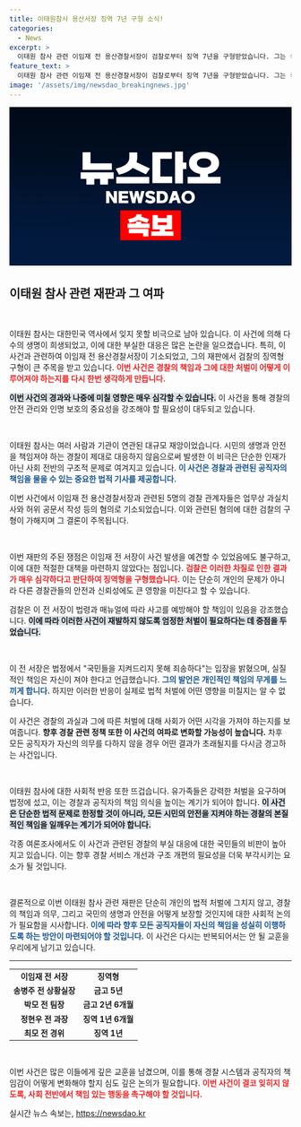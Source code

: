 ```yaml
---
title: 이태원참사 용산서장 징역 7년 구형 소식!
categories:
  - News
excerpt: >
  이태원 참사 관련 이임재 전 용산경찰서장이 검찰로부터 징역 7년을 구형받았습니다. 그는 국민을 지키지 못해 죄송하다며 모든 책임을 자신에게 돌렸습니다. 사망자 유가족은 엄벌을 촉구하며 경찰의 존재 의의를 되물었습니다.
feature_text: >
  이태원 참사 관련 이임재 전 용산경찰서장이 검찰로부터 징역 7년을 구형받았습니다. 그는 국민을 지키지 못해 죄송하다며 모든 책임을 자신에게 돌렸습니다. 사망자 유가족은 엄벌을 촉구하며 경찰의 존재 의의를 되물었습니다.
image: '/assets/img/newsdao_breakingnews.jpg'
---
```


<p><img src="/assets/img/newsdao_breakingnews.jpg" alt="ontimetimes 속보" /></p>

<h2 data-ke-size="size26">이태원 참사 관련 재판과 그 여파</h2>

<p data-ke-size="size16">&nbsp;</p>

<p>이태원 참사는 대한민국 역사에서 잊지 못할 비극으로 남아 있습니다. 이 사건에 의해 다수의 생명이 희생되었고, 이에 대한 부실한 대응은 많은 논란을 일으켰습니다. 특히, 이 사건과 관련하여 이임재 전 용산경찰서장이 기소되었고, 그의 재판에서 검찰의 징역형 구형이 큰 주목을 받고 있습니다. <b><span style="color: #ee2323;">이번 사건은 경찰의 책임과 그에 대한 처벌이 어떻게 이루어져야 하는지를 다시 한번 생각하게 만듭니다.</span></b> </p>

<p><b><span style="background-color: #21538527;">이번 사건의 경과와 나중에 미칠 영향은 매우 심각할 수 있습니다.</span></b> 이 사건을 통해 경찰의 안전 관리와 인명 보호의 중요성을 강조해야 할 필요성이 대두되고 있습니다.</p>

<p data-ke-size="size16">&nbsp;</p>

<p>이태원 참사는 여러 사람과 기관이 연관된 대규모 재앙이었습니다. 시민의 생명과 안전을 책임져야 하는 경찰이 제대로 대응하지 않음으로써 발생한 이 비극은 단순한 인재가 아닌 사회 전반의 구조적 문제로 여겨지고 있습니다. <b><span style="color: #1a5490;">이 사건은 경찰과 관련된 공직자의 책임을 물을 수 있는 중요한 법적 기사를 제공합니다.</span></b> </p>

<p>이번 사건에서 이임재 전 용산경찰서장과 관련된 5명의 경찰 관계자들은 업무상 과실치사와 허위 공문서 작성 등의 혐의로 기소되었습니다. 이와 관련된 혐의에 대한 검찰의 구형이 가해지며 그 결론이 주목됩니다.</p>

<p data-ke-size="size16">&nbsp;</p>

<p>이번 재판의 주된 쟁점은 이임재 전 서장이 사건 발생을 예견할 수 있었음에도 불구하고, 이에 대한 적절한 대책을 마련하지 않았다는 점입니다. <b><span style="color: #ee2323;">검찰은 이러한 차질로 인한 결과가 매우 심각하다고 판단하여 징역형을 구형했습니다.</span></b> 이는 단순히 개인의 문제가 아니라 다른 경찰관들의 안전과 신뢰성에도 큰 영향을 미친다고 할 수 있습니다. </p>

<p>검찰은 이 전 서장이 법령과 매뉴얼에 따라 사고를 예방해야 할 책임이 있음을 강조했습니다. <b><span style="background-color: #21538527;">이에 따라 이러한 사건이 재발하지 않도록 엄정한 처벌이 필요하다는 데 중점을 두었습니다.</span></b></p>

<p data-ke-size="size16">&nbsp;</p>

<p>이 전 서장은 법정에서 "국민들을 지켜드리지 못해 죄송하다"는 입장을 밝혔으며, 실질적인 책임은 자신이 져야 한다고 언급했습니다. <b><span style="color: #1a5490;">그의 발언은 개인적인 책임의 무게를 느끼게 합니다.</span></b> 하지만 이러한 반응이 실제로 법적 처벌에 어떤 영향을 미칠지는 알 수 없습니다.</p>

<p>이 사건은 경찰의 과실과 그에 따른 처벌에 대해 사회가 어떤 시각을 가져야 하는지를 보여줍니다. <b><span style="ee2323;">향후 경찰 관련 정책 또한 이 사건의 여파로 변화할 가능성이 높습니다.</span></b> 차후 모든 공직자가 자신의 의무를 다하지 않을 경우 어떤 결과가 초래될지를 다시금 경고하는 사건입니다.</p>

<p data-ke-size="size16">&nbsp;</p>

<p>이태원 참사에 대한 사회적 반응 또한 뜨겁습니다. 유가족들은 강력한 처벌을 요구하며 법정에 섰고, 이는 경찰과 공직자의 책임 의식을 높이는 계기가 되어야 합니다. <b><span style="background-color: #21538527;">이 사건은 단순한 법적 문제로 한정할 것이 아니라, 모든 시민의 안전을 지켜야 하는 경찰의 본질적인 책임을 일깨우는 계기가 되어야 합니다.</span></b></p>

<p>각종 여론조사에서도 이 사건과 관련된 경찰의 부실 대응에 대한 국민들의 비판이 높아지고 있습니다. 이는 향후 경찰 서비스 개선과 구조 개편의 필요성을 더욱 부각시키는 요소가 될 것입니다.</p>

<p data-ke-size="size16">&nbsp;</p>

<p>결론적으로 이번 이태원 참사 관련 재판은 단순히 개인의 법적 처벌에 그치지 않고, 경찰의 책임과 의무, 그리고 국민의 생명과 안전을 어떻게 보장할 것인지에 대한 사회적 논의가 필요함을 시사합니다. <b><span style="color: #1a5490;">이에 따라 향후 모든 공직자들이 자신의 책임을 성실히 이행하도록 하는 방안이 마련되어야 할 것입니다.</span></b> 이 사건은 다시는 반복되어서는 안 될 교훈을 우리에게 남기고 있습니다. </p>

<hr>

<table style="width: 100%;">
  <tr>
    <td style="text-align: center; height: 17px;"><b>이임재 전 서장</b></td>
    <td style="text-align: center; height: 17px;"><b>징역형</b></td>
  </tr>
  <tr>
    <td style="text-align: center; height: 17px;"><b>송병주 전 상황실장</b></td>
    <td style="text-align: center; height: 17px;"><b>금고 5년</b></td>
  </tr>
  <tr>
    <td style="text-align: center; height: 17px;"><b>박모 전 팀장</b></td>
    <td style="text-align: center; height: 17px;"><b>금고 2년 6개월</b></td>
  </tr>
  <tr>
    <td style="text-align: center; height: 17px;"><b>정현우 전 과장</b></td>
    <td style="text-align: center; height: 17px;"><b>징역 1년 6개월</b></td>
  </tr>
  <tr>
    <td style="text-align: center; height: 17px;"><b>최모 전 경위</b></td>
    <td style="text-align: center; height: 17px;"><b>징역 1년</b></td>
  </tr>
</table>

<p data-ke-size="size16">&nbsp;</p>

<p>이번 사건은 많은 이들에게 깊은 교훈을 남겼으며, 이를 통해 경찰 시스템과 공직자의 책임감이 어떻게 변화해야 할지 심도 깊은 논의가 필요합니다. <b><span style="color: #ee2323;">이번 사건이 결코 잊히지 않도록, 사회 전반에서 책임 있는 행동을 촉구해야 할 것입니다.</span></b></p>
실시간 뉴스 속보는, <a href="https://newsdao.kr" rel="dofollow">https://newsdao.kr</a>


